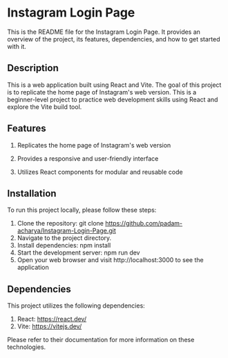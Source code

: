 # Instagram Login Page

This is the README file for the Instagram Login Page. It provides an overview of the project, its features, dependencies, and how to get started with it.

## Description

This is a web application built using React and Vite. The goal of this project is to replicate the home page of Instagram's web version. This is a beginner-level project to practice web development skills using React and explore the Vite build tool.

## Features

1. Replicates the home page of Instagram's web version

2. Provides a responsive and user-friendly interface

3. Utilizes React components for modular and reusable code


## Installation

To run this project locally, please follow these steps:

1. Clone the repository: git clone https://github.com/padam-acharya/Instagram-Login-Page.git
2. Navigate to the project directory.
3. Install dependencies: npm install
4. Start the development server: npm run dev
5. Open your web browser and visit http://localhost:3000 to see the application


## Dependencies

This project utilizes the following dependencies:

1. React: https://react.dev/
2. Vite: https://vitejs.dev/

Please refer to their documentation for more information on these technologies.

